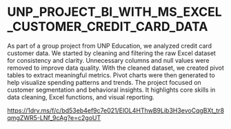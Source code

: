 # UNP_PROJECT_BI_WITH_MS_EXCEL_CUSTOMER_CREDIT_CARD_DATA
As part of a group project from UNP Education, we analyzed credit card customer data.
We started by cleaning and filtering the raw Excel dataset for consistency and clarity.
Unnecessary columns and null values were removed to improve data quality.
With the cleaned dataset, we created pivot tables to extract meaningful metrics.
Pivot charts were then generated to help visualize spending patterns and trends.
The project focused on customer segmentation and behavioral insights.
It highlights core skills in data cleaning, Excel functions, and visual reporting.

https://1drv.ms/f/c/bd53eb4ef9c7e021/ElOL4HThwB9Lib3H3evoCqgBXt_tr8qmgZWR5-LNf_9cAg?e=c2goUT
